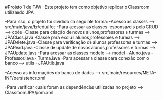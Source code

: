 #Projeto 1 de TJW
-Este projeto tem como objetivo replicar o Classroom utilizando JPA 

-Para isso, o projeto foi dividido da seguinte forma:
  -Acesso as classes --> src/main/java/br/edu/ifce
    -Para acessar as classes responsáveis pelo CRUD --> code
      -Classe para criação de novos alunos,professores e turmas --> JPAClass.java
      -Classe para excluir alunos,professores e turmas --> JPADelete.java
      -Classe para verificação de alunos,professores e turmas --> JPARead.java
      -Classe de update de novos alunos,professores e turmas --> JPAUpdate.java
    -Para acessar as classes modelo --> model
      - Aluno.java
      - Professor.java
      - Turma.java
    -Para acessar a classe para conexão com o banco  --> utils
      - JPAUtils.java
 
  -Acesso as informações do banco de dados --> src/main/resources/META-INF/persistence.xml
  
  -Para verificar quais foram as dependências utilizadas no projeto --> ClassroomJPA/pom.xml
